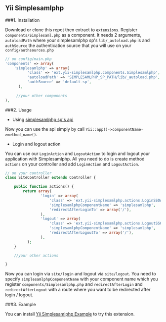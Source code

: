 Yii Simplesamlphp
-----------------

###1. Installation

  Download or clone this repot then extract to `extensions`. Register `components/Simplesaml.php` as a component. It needs 2 arguments, `autoloadPath` where your simplesamlphp sp's `lib/_autoload.php` is and `authSource` the authentication source that you will use on your `config/authsources.php`

  ```php
  // on config/main.php
  'components' => array(
  	  'simplesamlphp' => array(
	        'class' => 'ext.yii-simplesamlphp.components.Simplesamlphp',
	        'autoloadPath' => 'SIMPLESAMLPHP_SP_PATH/lib/_autoload.php',
	        'authSource' => 'default-sp',
	    ),
	   
       //your other components
  ),
  ```

###2. Usage

  - Using [simplesamlphp sp's api](https://simplesamlphp.org/docs/stable/simplesamlphp-sp-api)  

  Now you can use the api simply by call `Yii::app()->componentName->method_name()`.

  - Login and logout action  
  
  You can use our `LoginAction` and `LogoutAction` to login and logout your application with Simplesamlphp. All you need to do is create method `actions` on your controller and add `LoginAction` and `LogoutAction`.

  ```php
  // on your controller
  class SiteController extends Controller {

      public function actions() {
          return array(
		          'login' => array(
		              'class' => 'ext.yii-simplesamlphp.actions.LoginSSOAction',
		              'simplesamlphpComponentName' => 'simplesamlphp',
		              'redirectAfterLoginTo' => array('/'),
		          ),
		          'logout' => array(
		              'class' => 'ext.yii-simplesamlphp.actions.LogoutSSOAction',
		              'simplesamlphpComponentName' => 'simplesamlphp',
		              'redirectAfterLogoutTo' => array('/'),
		          ),
	        );
      }

      //your other actions

  }
  ```

  Now you can login via `site/login` and logout via `site/logout`.
  You need to specify `simplesamlphpComponentName` with your component name which you register `components/Simplesamlphp.php` and `redirectAfterLogin` and `redirectAfterLogout` with a route where you want to be redirected after login / logout.

###3. Example

  You can install [Yii Simplesamlphp Example](https://github.com/asasmoyo/yii-simplesamlphp-example) to try this extension.